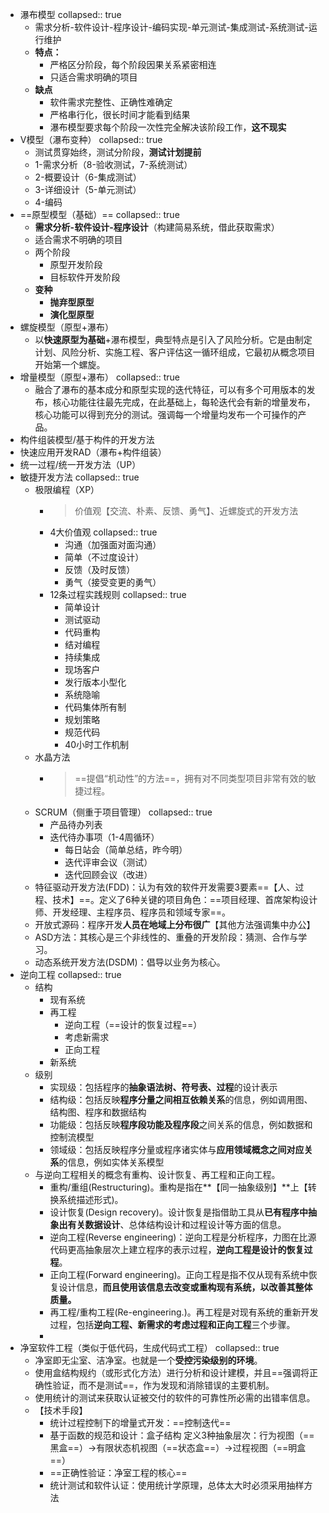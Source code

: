 - 瀑布模型
  collapsed:: true
	- 需求分析-软件设计-程序设计-编码实现-单元测试-集成测试-系统测试-运行维护
	- **特点：**
		- 严格区分阶段，每个阶段因果关系紧密相连
		- 只适合需求明确的项目
	- **缺点**
		- 软件需求完整性、正确性难确定
		- 严格串行化，很长时间才能看到结果
		- 瀑布模型要求每个阶段一次性完全解决该阶段工作，**这不现实**
- V模型（瀑布变种）
  collapsed:: true
	- 测试贯穿始终，测试分阶段，**测试计划提前**
	- 1-需求分析（8-验收测试，7-系统测试）
	- 2-概要设计（6-集成测试）
	- 3-详细设计（5-单元测试）
	- 4-编码
- ==原型模型（基础）==
  collapsed:: true
	- **需求分析-软件设计-程序设计**（构建简易系统，借此获取需求）
	- 适合需求不明确的项目
	- 两个阶段
		- 原型开发阶段
		- 目标软件开发阶段
	- **变种**
		- **抛弃型原型**
		- **演化型原型**
- 螺旋模型（原型+瀑布）
	- 以**快速原型为基础**+瀑布模型，典型特点是引入了风险分析。它是由制定计划、风险分析、实施工程、客户评估这一循环组成，它最初从概念项目开始第一个螺旋。
- 增量模型（原型+瀑布）
  collapsed:: true
	- 融合了瀑布的基本成分和原型实现的迭代特征，可以有多个可用版本的发布，核心功能往往最先完成，在此基础上，每轮迭代会有新的增量发布，核心功能可以得到充分的测试。强调每一个增量均发布一个可操作的产品。
- 构件组装模型/基于构件的开发方法
- 快速应用开发RAD（瀑布+构件组装）
- 统一过程/统一开发方法（UP）
- 敏捷开发方法
  collapsed:: true
	- 极限编程（XP）
		- >价值观【交流、朴素、反馈、勇气】、近螺旋式的开发方法
		- 4大价值观
		  collapsed:: true
			- 沟通（加强面对面沟通）
			- 简单（不过度设计）
			- 反馈（及时反馈）
			- 勇气（接受变更的勇气）
		- 12条过程实践规则
		  collapsed:: true
			- 简单设计
			- 测试驱动
			- 代码重构
			- 结对编程
			- 持续集成
			- 现场客户
			- 发行版本小型化
			- 系统隐喻
			- 代码集体所有制
			- 规划策略
			- 规范代码
			- 40小时工作机制
	- 水晶方法
		- >==提倡“机动性”的方法==，拥有对不同类型项目非常有效的敏捷过程。
	- SCRUM（侧重于项目管理）
	  collapsed:: true
		- 产品待办列表
		- 迭代待办事项（1-4周循环）
			- 每日站会（简单总结，昨今明）
			- 迭代评审会议（测试）
			- 迭代回顾会议（改进）
	- 特征驱动开发方法(FDD)：认为有效的软件开发需要3要素==【人、过程、技术】==。定义了6种关键的项目角色：==项目经理、首席架构设计师、开发经理、主程序员、程序员和领域专家==。
	- 开放式源码：程序开发**人员在地域上分布很广**【其他方法强调集中办公】
	- ASD方法：其核心是三个非线性的、重叠的开发阶段：猜测、合作与学习。
	- 动态系统开发方法(DSDM)：倡导以业务为核心。
- 逆向工程
  collapsed:: true
	- 结构
		- 现有系统
		- 再工程
			- 逆向工程（==设计的恢复过程==）
			- 考虑新需求
			- 正向工程
		- 新系统
	- 级别
		- 实现级：包括程序的**抽象语法树、符号表、过程**的设计表示
		- 结构级：包括反映**程序分量之间相互依赖关系**的信息，例如调用图、结构图、程序和数据结构
		- 功能级：包括反映**程序段功能及程序段**之间关系的信息，例如数据和控制流模型
		- 领域级：包括反映程序分量或程序诸实体与**应用领域概念之间对应关系**的信息，例如实体关系模型
	- 与逆向工程相关的概念有重构、设计恢复、再工程和正向工程。
		- 重构/重组(Restructuring)。重构是指在**【同一抽象级别】**上【转换系统描述形式)。
		- 设计恢复(Design recovery)。设计恢复是指借助工具从**已有程序中抽象出有关数据设计**、总体结构设计和过程设计等方面的信息。
		- 逆向工程(Reverse engineering)：逆向工程是分析程序，力图在比源代码更高抽象层次上建立程序的表示过程，**逆向工程是设计的恢复过程**。
		- 正向工程(Forward engineering)。正向工程是指不仅从现有系统中恢复设计信息，**而且使用该信息去改变或重构现有系统，以改善其整体质量。**
		- 再工程/重构工程(Re-engineering.)。再工程是对现有系统的重新开发过程，包括**逆向工程、新需求的考虑过程和正向工程**三个步骤。
		-
- 净室软件工程（类似于低代码，生成代码式工程）
  collapsed:: true
	- 净室即无尘室、洁净室。也就是一个**受控污染级别的环境**。
	- 使用盒结构规约（或形式化方法）进行分析和设计建模，并且==强调将正确性验证，而不是测试==，作为发现和消除错误的主要机制。
	- 使用统计的测试来获取认证被交付的软件的可靠性所必需的出错率信息。
	- 【技术手段】
		- 统计过程控制下的增量式开发：==控制迭代==
		- 基于函数的规范和设计：盒子结构
		  定义3种抽象层次：行为视图（==黑盒==）->有限状态机视图（==状态盒==）->过程视图（==明盒==）
		- ==正确性验证：净室工程的核心==
		- 统计测试和软件认证：使用统计学原理，总体太大时必须采用抽样方法